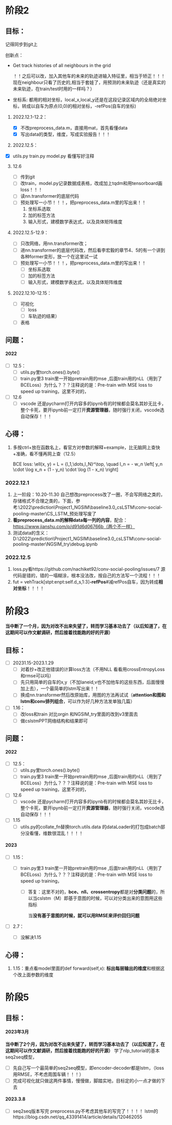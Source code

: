 # 阶段2

## 目标：

记得同步到git上

创新点：

* Get track histories of all neighbours in the grid

  ！！之后可以改，加入其他车的未来的轨迹进输入特征里，相当于矫正！！！现在neighbour只看了历史的,相当于套娃了，用预测的未来轨迹（还是真实的未来轨迹，在train/test时用的一样吗？）
* 坐标系: 都用的相对坐标，local_x,local_y还是在这段记录区域内的全局绝对坐标，转成以自车为原点(0,0)的相对坐标，-refPos(自车的坐标)

1. 2022.12.1-12.2：

   - [X] 不改preprocess_data.m，直接用mat，首先看懂data
   - [X] 写出data的类型，维度，写成实验报告！！！
2. 2022.12.5：

- [X] utils.py train.py model.py 看懂写好注释

3. 12.6

   - [ ] 传到git
   - [ ] 改train，model.py记录数据成表格，改成加上tqdm和用tensorboard画loss！！！
   - [ ] 读nn.transformer的底层代码
   - [ ] 预处理写一小节！！！，把preprocess_data.m里的写出来！！
     1. 坐标系选取
     2. 加的标签方法
     3. 输入形式，建模数学表达式，以及具体矩阵维度
4. 2022.12.5-12.9：

   - [ ] 只改网络，用nn.transformer改；
   - [ ] 进nn.transformer的底层代码改，然后看李宏毅的章节4、5的有一个讲到各种former变形，放一个在这里试一试
   - [ ] 预处理写一小节！！！，把preprocess_data.m里的写出来！！
     - [ ] 坐标系选取
     - [ ] 加的标签方法
     - [ ] 输入形式，建模数学表达式，以及具体矩阵维度
5. 2022.12.10-12.15：

   - [ ] 可视化
     - [ ] loss
     - [ ] 车轨迹的结果）
   - [ ] 表格

## 问题：

#### 2022

- [ ] 12.5：
  - [ ] utils.py里torch.ones().byte()
  - [ ] train.py里3 train里一开始pretrain用的mse ,后面train用的nLL（用到了BCELoss）为什么？？？注释说的是：Pre-train with MSE loss to speed up training，这里不对的，
- [ ] 12.6
  - [ ] vscode 还是pycharm打开内容多的ipynb有的时候都会莫名其妙无比卡，整个卡死，要开ipynb前一定打开**资源管理器**，随时强行关闭，vscode选自动保存！！！

## 心得：

1. 多按ctrl+放在函数名上，看官方对参数的解释+example，比无脑网上查快+准确，看不懂再网上查（12.5）

   BCE loss: \ell(x, y) = L = \{l_1,\dots,l_N\}^\top, \quad l_n = - w_n \left[ y_n \cdot \log x_n + (1 - y_n) \cdot \log (1 - x_n) \right]

### 2022.12.1

1. 上一阶段：10.20-11.30 自己想改preprocess改了一圈，不会写网络之类的，存储格式不合理之类的，下面，参考:\2022\prediction\Project1_NGSIM\baseline3.0_csLSTM\conv-social-pooling-master\CS_LSTM_预处理写废了
2. **看preprocess_data.m的解释data每一列的内容**，配合：https://www.jianshu.com/p/d91d6d06766b（两个不一样）
3. 测试data的含义：D:\2022\prediction\Project1_NGSIM\baseline3.0_csLSTM\conv-social-pooling-master\NGSIM_try\debug.ipynb

### 2022.12.5

1. loss.py看https://github.com/nachiket92/conv-social-pooling/issues/7 源代码是错的，错的一塌糊涂，根本没法改，按自己的方法写一个流程！！！
2. fut = vehTrack[stpt:enpt:self.d_s,1:3]**-refPos**#减refPos自车，因为转成**相对坐标**！！！！

# 阶段3

**当中断了一个月，因为对改不出来失望了，转而学习基本功去了（以后知道了，在这期间可以作文献调研，然后接着找能跑的好的开源）**

## 目标：

- [ ] 20231.15-2023.1.29
  - [ ] 对着抄+改正他错误的计算loss方法（不用NLL 看看用crossEntropyLoss和rmse可以吗）
  - [ ] 先只用简单的自车的x,y（不加laneid,v也不加他车的这些东西，后面慢慢加上去），一个最简单的lstm写出来！！
  - [ ] 换成nn.transformer然后改原始库，用图的方法再试试（**attention和图和lstm和conv排列组合**，可以作为好几种方法发单独几篇）
- [ ] 1.16：
  - [ ] 改loss和train 对比orgin 和NGSIM_try里面的改到v3里面去
  - [ ] 做cslstmPPT网络结构和结果即可

## 问题：

#### 2022

- [ ] 12.5：
  - [ ] utils.py里torch.ones().byte()
  - [ ] train.py里3 train里一开始pretrain用的mse ,后面train用的nLL（用到了BCELoss）为什么？？？注释说的是：Pre-train with MSE loss to speed up training，这里不对的，
- [ ] 12.6
  - [ ] vscode 还是pycharm打开内容多的ipynb有的时候都会莫名其妙无比卡，整个卡死，要开ipynb前一定打开**资源管理器**，随时强行关闭，vscode选自动保存！！！
- [ ] 1.15
  - [ ] utils.py的collate_fn替换torch.utils.data 的dataLoader的打包成batch部分没看懂，维数很混乱！！！！

#### 2023

- [ ] 1.15：

  - [ ] train.py里3 train里一开始pretrain用的mse ,后面train用的nLL（用到了BCELoss）为什么？？？注释说的是：Pre-train with MSE loss to speed up training，

    - [ ] 答复：这里不对的，**bce、nll、crossentropy**都是对**分类问题**的，所以当cslstm（M）即基于意图的时候，可以对分类出来的意图用这些指标

      当**没有基于意图的时候，就可以用RMSE来评价回归问题**
- [ ] 2.7：

  - [ ] 没解决1.15

## 心得：

1. 1.15：重点看model里面的def forward(self,x): **标出每层输出的维度**和根据这个改上面参数的维度

# 阶段5

## 目标：

#### 2023年3月

**当中断了2个月，因为对改不出来失望了，转而学习基本功去了（以后知道了，在这期间可以作文献调研，然后接着找能跑的好的开源）** 学了nlp_tutorial的基本seq2seq模型，

- [ ] 先自己写一个最简单的seq2seq模型，即encoder-decoder都是lstm，（loss用RMSE，不考虑周围车辆！！！）
- [ ] 完成可视化就只做这两件事情，慢慢做，脚踏实地，目标定的小一点才做的下去

#### 2023.3.8

- [ ] seq2seq版本写完 preprocess.py不考虑其他车的写完了！！！！ lstm的https://blog.csdn.net/qq_43391414/article/details/120462055
